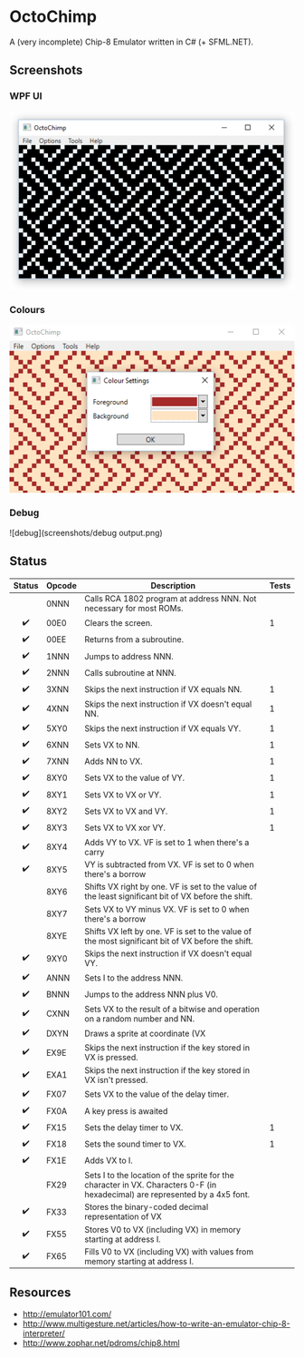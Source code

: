 # OctoChimp
A (very incomplete) Chip-8 Emulator written in C# (+ SFML.NET).

## Screenshots
### WPF UI
![maze](screenshots/maze.png)

### Colours
![maze](screenshots/colours.png)

### Debug
![debug](screenshots/debug output.png)

## Status
 Status | Opcode | Description                                                                                                                      | Tests
:------:|--------|----------------------------------------------------------------------------------------------------------------------------------|-----
        | 0NNN   | Calls RCA 1802 program at address NNN. Not necessary for most ROMs.                                                              |
  ✔️     | 00E0   | Clears the screen.                                                                                                               | 1
  ✔️     | 00EE   | Returns from a subroutine.                                                                                                       |
  ✔️     | 1NNN   | Jumps to address NNN.                                                                                                            |
  ✔️     | 2NNN   | Calls subroutine at NNN.                                                                                                         |
  ✔️     | 3XNN   | Skips the next instruction if VX equals NN.                                                                                      | 1
  ✔️     | 4XNN   | Skips the next instruction if VX doesn't equal NN.                                                                               | 1
  ✔️     | 5XY0   | Skips the next instruction if VX equals VY.                                                                                      | 1
  ✔️     | 6XNN   | Sets VX to NN.                                                                                                                   | 1
  ✔️     | 7XNN   | Adds NN to VX.                                                                                                                   | 1
  ✔️     | 8XY0   | Sets VX to the value of VY.                                                                                                      | 1
  ✔️     | 8XY1   | Sets VX to VX or VY.                                                                                                             | 1
  ✔️     | 8XY2   | Sets VX to VX and VY.                                                                                                            | 1
  ✔️     | 8XY3   | Sets VX to VX xor VY.                                                                                                            | 1
  ✔️     | 8XY4   | Adds VY to VX. VF is set to 1 when there's a carry                                                                               |
  ✔️     | 8XY5   | VY is subtracted from VX. VF is set to 0 when there's a borrow                                                                   |
        | 8XY6   | Shifts VX right by one. VF is set to the value of the least significant bit of VX before the shift.                              |
        | 8XY7   | Sets VX to VY minus VX. VF is set to 0 when there's a borrow                                                                     |
        | 8XYE   | Shifts VX left by one. VF is set to the value of the most significant bit of VX before the shift.                                |
  ✔️     | 9XY0   | Skips the next instruction if VX doesn't equal VY.                                                                               |
  ✔️     | ANNN   | Sets I to the address NNN.                                                                                                       |
  ✔️     | BNNN   | Jumps to the address NNN plus V0.                                                                                                |
  ✔️     | CXNN   | Sets VX to the result of a bitwise and operation on a random number and NN.                                                      |
  ✔️     | DXYN   | Draws a sprite at coordinate (VX                                                                                                 |
  ✔️     | EX9E   | Skips the next instruction if the key stored in VX is pressed.                                                                   |
  ✔️     | EXA1   | Skips the next instruction if the key stored in VX isn't pressed.                                                                |
  ✔️     | FX07   | Sets VX to the value of the delay timer.                                                                                         |
  ✔️     | FX0A   | A key press is awaited                                                                                                           |
  ✔️     | FX15   | Sets the delay timer to VX.                                                                                                      | 1
  ✔️     | FX18   | Sets the sound timer to VX.                                                                                                      | 1
  ✔️     | FX1E   | Adds VX to I.                                                                                                                    |
        | FX29   | Sets I to the location of the sprite for the character in VX. Characters 0-F (in hexadecimal) are represented by a 4x5 font.     |
  ✔️     | FX33   | Stores the binary-coded decimal representation of VX                                                                             |
  ✔️     | FX55   | Stores V0 to VX (including VX) in memory starting at address I.                                                                  |
  ✔️     | FX65   | Fills V0 to VX (including VX) with values from memory starting at address I.                                                     |

## Resources
* http://emulator101.com/
* http://www.multigesture.net/articles/how-to-write-an-emulator-chip-8-interpreter/
* http://www.zophar.net/pdroms/chip8.html
